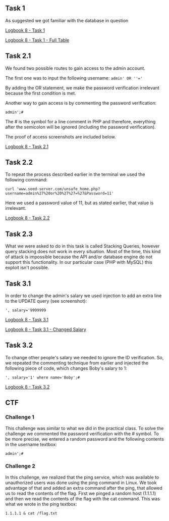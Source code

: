 ## Task 1

As suggested we got familiar with the database in question

[Logbook 8 - Task 1](/screenshots/logbook8-task1.png)

[Logbook 8 - Task 1 - Full Table](/screenshots/logbook8-task1extra.png)

## Task 2.1

We found two possible routes to gain access to the admin account.

The first one was to input the following username: 
```admin' OR ''=' ```

By adding the OR statement, we make the password verification irrelevant because the first condition is met.

Another way to gain access is by commenting the password verification:

```admin';#```

The # is the symbol for a line comment in PHP and therefore, everything after the semicolon will be ignored (including the password verification).

The proof of access screenshots are included below.

[Logbook 8 - Task 2.1](/screenshots/logbook8-task2-1.png)

## Task 2.2

To repeat the process described earlier in the terminal we used the following command:

```curl 'www.seed-server.com/unsafe_home.php?username=admin%27%20or%20%27%27=%27&Password=11'```

Here we used a password value of 11, but as stated earlier, that value is irrelevant.

[Logbook 8 - Task 2.2](/screenshots/logbook8-task2-2.png)

## Task 2.3

What we were asked to do in this task is called Stacking Queries, however query stacking does not work in every situation. Most of the time, this kind of attack is impossible because the API and/or database engine do not support this functionality. In our particular case (PHP with MySQL) this exploit isn't possible.

## Task 3.1

In order to change the admin's salary we used injection to add an extra line to the UPDATE query (see screenshot):

```', salary='9999999```

[Logbook 8 - Task 3.1](/screenshots/logbook8-task3-1.png)

[Logbook 8 - Task 3.1 - Changed Salary](/screenshots/logbook8-task3-1extra.png)

## Task 3.2

To change other people's salary we needed to ignore the ID verification. So, we repeated the commenting technique from earlier and injected the following piece of code, which changes Boby's salary to 1:

```', salary='1' where name='Boby';#```

[Logbook 8 - Task 3.2](/screenshots/logbook8-task3-2.png)

## CTF

### Challenge 1

This challenge was similar to what we did in the practical class. To solve the challenge we commented the password verification with the # symbol. To be more precise, we entered a random password and the following contents in the username textbox:

```admin';#```

### Challenge 2

In this challenge, we realized that the ping service, which was available to unauthorized users was done using the ping command in Linux. We took advantage of that and added an extra command after the ping, that allowed us to read the contents of the flag. First we pinged a random host (1.1.1.1) and then we read the contents of the flag with the cat command. This was what we wrote in the ping textbox:

```1.1.1.1 & cat /flag.txt```
